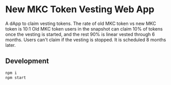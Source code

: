 # New MKC Token Vesting Web App

A dApp to claim vesting tokens.
The rate of old MKC token vs new MKC token is 10:1
Old MKC token users in the snapshot can claim 10% of tokens once the vesting is started, and the rest 90% is linear vested through 6 months.
Users can't claim if the vesting is stopped. It is scheduled 8 months later.

## Development

```bash
npm i
npm start
```
